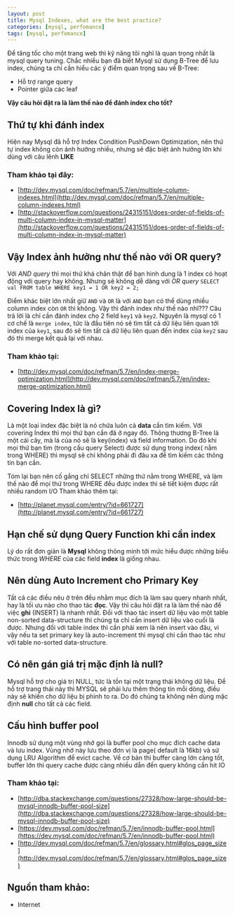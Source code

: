 ```yaml
---
layout: post
title: Mysql Indexes, what are the best practice?
categories: [mysql, perfomance]
tags: [mysql, perfomance]
---
```


Để tăng tốc cho một trang web thì kỹ năng tôi nghĩ là quan trọng nhất là mysql query tuning. Chắc nhiều bạn đã biết Mysql sử dụng B-Tree để lưu index, chúng ta chỉ cần hiểu các ý điểm quan trọng sau về B-Tree:
- Hỗ trợ range query
- Pointer giữa các leaf

**Vậy câu hỏi đặt ra là làm thế nào để đánh index cho tốt?**

## Thứ tự khi đánh index

Hiện nay Mysql đã hỗ trợ Index Condition PushDown Optimization, nên thứ tự index không còn ảnh hưởng nhiều, nhưng sẽ đặc biệt ảnh hưởng lớn khi dùng với câu lênh **LIKE**
### Tham khảo tại đây:
+ [http://dev.mysql.com/doc/refman/5.7/en/multiple-column-indexes.html](http://dev.mysql.com/doc/refman/5.7/en/multiple-column-indexes.html)
+ [http://stackoverflow.com/questions/24315151/does-order-of-fields-of-multi-column-index-in-mysql-matter](http://stackoverflow.com/questions/24315151/does-order-of-fields-of-multi-column-index-in-mysql-matter)


## Vậy Index ảnh hưởng như thế nào với OR query?

Với _AND query_ thì mọi thứ khá chân thật để bạn hình dung là 1 index có hoạt động với query hay không. Nhưng sẽ không dễ dàng với _OR query_
`SELECT val FROM table WHERE key1 = 1 OR key2 = 2;`

Điểm khác biệt lớn nhất giữ `AND` và `OR` là với `AND` bạn có thể dùng nhiều column index còn `OR` thì không. Vậy thì đánh index như thế nào nhĩ???
Câu trả lời là chỉ cần đánh index cho 2 field `key1` và `key2`. Nguyên là mysql có 1 cơ chế là `merge index`, tức là đầu tiên nó sẽ tìm tất cả dữ liệu liên quan tới index của `key1`, sau đó sẽ tìm tất cả dữ liệu liên quan đến index của `key2` sau đó thì merge kết quả lại với nhau.

### Tham khảo tại:
+ [http://dev.mysql.com/doc/refman/5.7/en/index-merge-optimization.html](http://dev.mysql.com/doc/refman/5.7/en/index-merge-optimization.html)

## Covering Index là gì?

Là một loại index đặc biệt là nó chứa luôn cả **data** cần tìm kiếm. Với covering Index thì mọi thứ bạn cần đã ở ngay đó. Thông thương B-Tree là một cái cây, mà lá của nó sẽ là key(index) và field information. Do đó khi mọi thứ bạn tìm (trong cấu query Select) được sử dụng trong index( nằm trong WHERE) thì mysql sẽ chỉ không phải đi đâu xa để tìm kiếm các thông tin bạn cần.

Tóm lại bạn nên cố gắng chỉ SELECT những thứ nằm trong WHERE, và làm thế nào để mọi thứ trong WHERE đều được index thì sẽ tiết kiệm được rất nhiều random I/O
Tham khảo thêm tại: 
+ [http://planet.mysql.com/entry/?id=661727](http://planet.mysql.com/entry/?id=661727)

## Hạn chế sử dụng Query Function khi cần index

Lý do rất đơn giản là **Mysql** không thông minh tới mức hiểu được những biểu thức trong _WHERE_ của các field **index** là giống nhau.

## Nên dùng Auto Increment cho Primary Key

Tất cả các điều nêu ở trên đều nhằm mục đích là làm sau query nhanh nhất, hay là tối ưu nào cho thao tác **đọc**. Vậy thì câu hỏi đặt ra là làm thế nào để việc **ghi** (INSERT) là nhanh nhất.
Đối với thao tác insert dữ liệu vào một table non-sorted data-structure thì chúng ta chỉ cần insert dữ liệu vào cuối là được. Nhưng đối với table index thì cần phải xem là nên insert vào đâu, vì vậy nếu ta set primary key là auto-increment thì mysql chỉ cần thao tác như với table no-sorted data-structure.

## Có nên gán giá trị mặc định là **null**?

Mysql hỗ trợ cho giá trị NULL, tức là tồn tại một trạng thái không dữ liệu. Để hỗ trợ trang thái này thì MYSQL sẽ phải lưu thêm thông tin mỗi dòng, điều này sẽ khiến cho dữ liệu bị phình to ra. Do đó chúng ta không nên dùng mặc định **null** cho tất cả các field.

## Cấu hình buffer pool

Innodb sử dụng một vùng nhớ gọi là buffer pool cho mục đích cache data và lưu index. Vùng nhớ này lưu theo đơn vị là page( default là 16kb) và sử dụng LRU Algorithm để evict cache. Về cơ bản thì buffer càng lớn càng tốt, buffer lớn thì query cache được càng nhiều dẫn đến query không cần hit IO 

### Tham khảo tại:
+ [http://dba.stackexchange.com/questions/27328/how-large-should-be-mysql-innodb-buffer-pool-size](http://dba.stackexchange.com/questions/27328/how-large-should-be-mysql-innodb-buffer-pool-size)
+ [https://dev.mysql.com/doc/refman/5.7/en/innodb-buffer-pool.html](https://dev.mysql.com/doc/refman/5.7/en/innodb-buffer-pool.html)
+ [http://dev.mysql.com/doc/refman/5.7/en/glossary.html#glos_page_size](http://dev.mysql.com/doc/refman/5.7/en/glossary.html#glos_page_size)


## Nguồn tham khảo:
+ Internet
